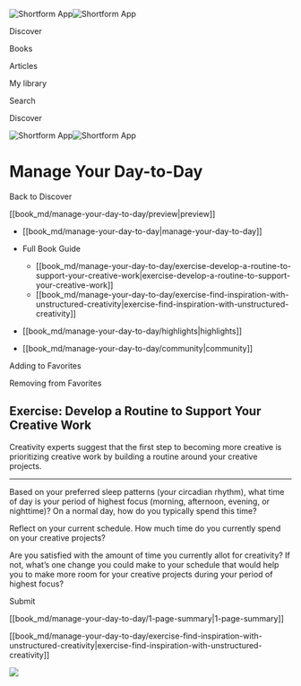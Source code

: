 ![Shortform App](/img/logo.36a2399e.svg)![Shortform App](/img/logo-dark.70c1b072.svg)

Discover

Books

Articles

My library

Search

Discover

![Shortform App](/img/logo.36a2399e.svg)![Shortform App](/img/logo-dark.70c1b072.svg)

# Manage Your Day-to-Day

Back to Discover

[[book_md/manage-your-day-to-day/preview|preview]]

  * [[book_md/manage-your-day-to-day|manage-your-day-to-day]]
  * Full Book Guide

    * [[book_md/manage-your-day-to-day/exercise-develop-a-routine-to-support-your-creative-work|exercise-develop-a-routine-to-support-your-creative-work]]
    * [[book_md/manage-your-day-to-day/exercise-find-inspiration-with-unstructured-creativity|exercise-find-inspiration-with-unstructured-creativity]]
  * [[book_md/manage-your-day-to-day/highlights|highlights]]
  * [[book_md/manage-your-day-to-day/community|community]]



Adding to Favorites 

Removing from Favorites 

## Exercise: Develop a Routine to Support Your Creative Work

Creativity experts suggest that the first step to becoming more creative is prioritizing creative work by building a routine around your creative projects.

* * *

Based on your preferred sleep patterns (your circadian rhythm), what time of day is your period of highest focus (morning, afternoon, evening, or nighttime)? On a normal day, how do you typically spend this time?

Reflect on your current schedule. How much time do you currently spend on your creative projects?

Are you satisfied with the amount of time you currently allot for creativity? If not, what’s one change you could make to your schedule that would help you to make more room for your creative projects during your period of highest focus?

Submit 

[[book_md/manage-your-day-to-day/1-page-summary|1-page-summary]]

[[book_md/manage-your-day-to-day/exercise-find-inspiration-with-unstructured-creativity|exercise-find-inspiration-with-unstructured-creativity]]

![](https://bat.bing.com/action/0?ti=56018282&Ver=2&mid=decd7bac-7a79-453d-b7dd-7991bcb7ff75&sid=f30c5e70639211ee87d33f0876d93783&vid=f30c9700639211eeb3a75d830392c94f&vids=0&msclkid=N&pi=0&lg=en-US&sw=800&sh=600&sc=24&nwd=1&tl=Shortform%20%7C%20Book&p=https%3A%2F%2Fwww.shortform.com%2Fapp%2Fbook%2Fmanage-your-day-to-day%2Fexercise-develop-a-routine-to-support-your-creative-work&r=&lt=300&evt=pageLoad&sv=1&rn=180674)
